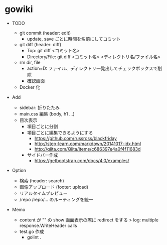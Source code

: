 # gowiki

* TODO
  * git commit (header: edit)
    * update, save ごとに時間を名前にしてコミット
  * git diff (header: diff)
    * Top: git diff <コミット名> 
    * Directory/File: git diff <コミット名> <ディレクトリ名/ファイル名>
  * rm dir, file
    * action=D: ファイル、ディレクトリ一覧出してチェックボックスで削除
    * 確認画面
  * Docker 化

* Add
  * sidebar: 折りたたみ
  * main.css 編集 (body, h1 ...)
  * 目次表示
    * 項目ごとに分割
    * 項目ごとに編集できるようにする
      * https://github.com/russross/blackfriday
      * http://step-learn.com/markdown/20141017-idx.html
      * http://qiita.com/Qiita/items/c686397e4a0f4f11683d
    * サイドバー作成
      * https://getbootstrap.com/docs/4.0/examples/

* Option
  * 検索 (header: search)
  * 画像アップロード (footer: upload)
  * リアルタイムプレビュー 
  * /repo /repo/... のルーティングを統一


* Memo
  * content が "" の show 画面表示の際に redirect をする > log: multiple response.WriteHeader calls
  * test.go 作成
    * golint .
